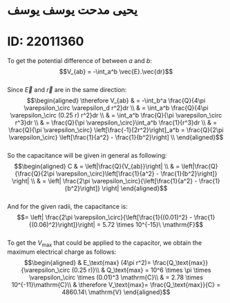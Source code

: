 # يحيى مدحت يوسف يوسف
# ID: 22011360
To get the potential difference of between $a$ and $b$:  
$$V_{ab} = -\int_a^b \vec{E}.\vec{dr}$$  
Since $\vec{E}$ and $\vec{r}$ are in the same direction:
$$\begin{aligned}  
\therefore V_{ab} & = -\int_b^a \frac{Q}{4\pi \varepsilon_\circ \varepsilon_d r^2}dr \\  
& = \int_a^b \frac{Q}{4\pi \varepsilon_\circ (0.25 r) r^2}dr \\  
& = \int_a^b \frac{Q}{\pi \varepsilon_\circ r^3}dr \\  
& = \frac{Q}{\pi \varepsilon_\circ}\int_a^b \frac{1}{r^3}dr \\  
& = \frac{Q}{\pi \varepsilon_\circ} \left[\frac{-1}{2r^2}\right]_a^b = \frac{Q}{2\pi \varepsilon_\circ} \left[\frac{1}{a^2} - \frac{1}{b^2}\right] \\  
\end{aligned}$$  
So the capacitance will be given in general as following:  
$$\begin{aligned}  
C & = \left|\frac{Q}{V_{ab}}\right| \\  
& = \left|\frac{Q}{\frac{Q}{2\pi \varepsilon_\circ}\left[\frac{1}{a^2} - \frac{1}{b^2}\right]} \right| \\  
& = \left| \frac{2\pi \varepsilon_\circ}{\left[\frac{1}{a^2} - \frac{1}{b^2}\right]} \right|  
\end{aligned}$$  
And for the given radii, the capacitance is:  
$$= \left| \frac{2\pi \varepsilon_\circ}{\left[\frac{1}{(0.01)^2} - \frac{1}{(0.06)^2}\right]}\right| = 5.72 \times 10^{-15}\ \mathrm{F}$$  
To get the $V_\text{max}$ that could be applied to the capacitor, we obtain the maximum electrical charge as follows:  
$$\begin{aligned}  
& E_\text{max} (4\pi r^2)= \frac{Q_\text{max}}{\varepsilon_\circ (0.25 r)}\\  
& Q_\text{max} = 10^6 \times \pi \times \varepsilon_\circ \times (0.01)^3 \mathrm{C}\\  
& = 2.78 \times 10^{-11}\mathrm{C}\\  
& \therefore V_\text{max}= \frac{Q_\text{max}}{C} = 4860.14\ \mathrm{V}  
\end{aligned}$$
